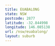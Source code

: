 ```yaml
---
title: EUABALONG
state: NSW
postcode: 2877
latitude: -32.844998
longitude: 146.085138
url: /nsw/euabalong/
layout: suburb
---
```

